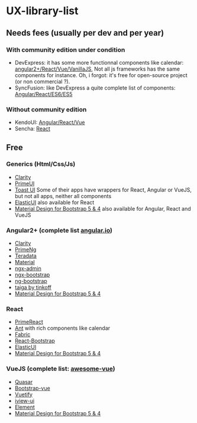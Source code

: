 # UX-library-list

## Needs fees (usually per dev and per year)
### With community edition under condition
 * DevExpress: it has some more functionnal components like calendar: [angular2+/React/Vue/VanillaJS](https://js.devexpress.com/Demos/WidgetsGallery/), Not all js frameworks has the same components for instance. Oh, i forgot: it's free for open-source project (or non commercial ?). 
 * SyncFusion: like DevExpress a quite complete list of components: [Angular/React/ES6/ES5](https://ej2.syncfusion.com/home/)
### Without community edition
 * KendoUI: [Angular/React/Vue](https://www.telerik.com/kendo-ui)
 * Sencha: [React](https://www.sencha.com/products/extreact/#app)

## Free
### Generics (Html/Css/Js)

 * [Clarity](https://vmware.github.io/clarity/documentation)
 * [PrimeUI](https://www.primefaces.org/primeui/)
 * [Toast UI](https://github.com/nhn/tui.calendar) Some of their apps have wrappers for React, Angular or VueJS, but not all apps, neither all components
 * [ElasticUI](https://elastic.github.io/eui/#/) also available for React
 * [Material Design for Bootstrap 5 & 4](https://mdbootstrap.com/) also available for Angular, React and VueJS
 
### Angular2+ (complete list [angular.io](https://angular.io/resources))

 * [Clarity](https://vmware.github.io/clarity/documentation)
 * [PrimeNg](https://www.primefaces.org/primeng/#/)
 * [Teradata](https://teradata.github.io/covalent/#/components)
 * [Material](https://material.angular.io/components)
 * [ngx-admin](https://github.com/akveo/ngx-admin)
 * [ngx-bootstrap](https://ngx-bootstrap-latest.surge.sh/#/)
 * [ng-bootstrap](https://ng-bootstrap.github.io)
 * [taiga by tinkoff](https://taiga-ui.dev/)
 * [Material Design for Bootstrap 5 & 4](https://mdbootstrap.com/)
 
### React

 * [PrimeReact](https://www.primefaces.org/primereact/#/)
 * [Ant](https://ant.design/) with rich components like calendar
 * [Fabric](https://developer.microsoft.com/en-us/fabric#/components/detailslist)
 * [React-Bootstrap](https://react-bootstrap.github.io/)
 * [ElasticUI](https://elastic.github.io/eui/#/)
 * [Material Design for Bootstrap 5 & 4](https://mdbootstrap.com/)
 
### VueJS (complete list: [awesome-vue](https://github.com/vuejs/awesome-vue))

 * [Quasar](http://quasar-framework.org/components/)
 * [Bootstrap-vue](https://bootstrap-vue.js.org)
 * [Vuetify](https://vuetifyjs.com/vuetify/quick-start)
 * [iview-ui](https://www.iviewui.com/components/page-en)
 * [Element](http://element.eleme.io/#/en-US/component/)
 * [Material Design for Bootstrap 5 & 4](https://mdbootstrap.com/)
